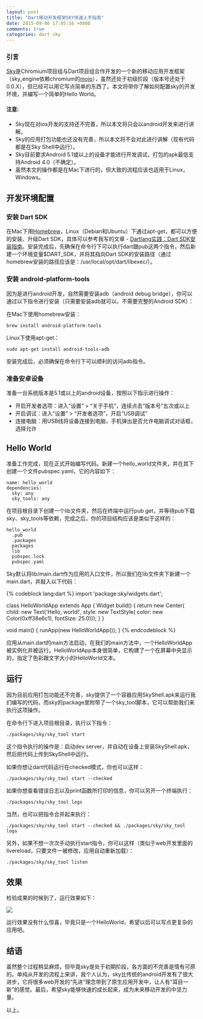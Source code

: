 ```yaml
---
layout: post
title: "Dart移动开发框架SKY快速上手指南"
date: 2015-09-06 17:05:16 +0800
comments: true
categories: dart sky
---
```

### 引言
[Sky](https://github.com/domokit/sky_engine)是Chromium项目组与Dart项目组合作开发的一个新的移动应用开发框架（sky_engine依赖chromium的[mojo](https://github.com/domokit/mojo)），虽然还处于初级阶段（版本号还处于0.0.X），但已经可以用它写点简单的东西了。本文将带你了解如何配置sky的开发环境，并编写一个简单的Hello World。

#### 注意:
* Sky现在对ios开发的支持还不完善，所以本文将只会以android开发来进行讲解。
* Sky的应用打包功能也还没有完善，所以本文将不会对此进行讲解（现有代码都是在Sky Shell中运行）。
* Sky目前要求Android 5.1或以上的设备才能进行开发调试，打包的apk最低支持Android 4.0（不确定）。
* 虽然本文的操作都是在Mac下进行的，但大致的流程应该也适用于Linux，Windows。

## 开发环境配置

### 安装 Dart SDK
在Mac下用[Homebrew](http://brew.sh/)，Linux（Debian和Ubuntu）下通过apt-get，都可以方便的安装、升级Dart SDK，具体可以参考我写的文章 - [Dartlang实践：Dart SDK安装指南](http://jarontai.github.io/blog/2015/08/21/dart-sdk-auto-installtion/)。安装完成后，先确保在命令行下可以执行dart跟pub这两个指令，然后新建一个环境变量$DART_SDK，并将其指向Dart SDK的安装路径（通过homebrew安装的路径应该是：/usr/local/opt/dart/libexec/）。

### 安装 android-platform-tools
因为是进行android开发，自然需要安装adb（android debug bridge），你可以通过以下指令进行安装（只需要安装adb就可以，不需要完整的Android SDK）：
<!-- more -->

在Mac下使用homebrew安装：

    brew install android-platform-tools

Linux下使用apt-get：

    sudo apt-get install android-tools-adb

安装完成后，必须确保在命令行下可以顺利的访问adb指令。

### 准备安卓设备
准备一台系统版本是5.1或以上的android设备，按照以下指示进行操作：

* 开启开发者选项：进入“设置” > “关于手机”，连续点击“版本号”五次或以上
* 开启调试：进入“设置” > “开发者选项”，开启“USB调试”
* 连接电脑：用USB线将设备连接到电脑，手机弹出是否允许电脑调试对话框，选择允许

## Hello World
准备工作完成，现在正式开始编写代码。新建一个hello_world文件夹，并在其下创建一个文件pubspec.yaml，它的内容如下：

    name: hello_world
    dependencies:
      sky: any
      sky_tools: any

在项目根目录下创建一个lib文件夹，然后在终端中运行pub get，并等待pub下载sky、sky_tools等依赖，完成之后，你的项目结构应该是类似于这样的：

    hello_world
      .pub
      .packages
      packages
      lib
      pubspec.lock
      pubspec.yaml


Sky默认将lib/main.dart作为应用的入口文件，所以我们在lib文件夹下新建一个main.dart，并敲入以下代码：

{% codeblock lang:dart %}
import 'package:sky/widgets.dart';

class HelloWorldApp extends App {
  Widget build() {
    return new Center(
        child: new Text('Hello, world!',
            style: new TextStyle(
                color: new Color(0xff38e6c1), fontSize: 25.0)));
  }
}

void main() {
  runApp(new HelloWorldApp());
}
{% endcodeblock %}

应用从main.dart的main方法启动，在我们的main方法中，一个HelloWorldApp被实例化并被运行。HelloWorldApp本身很简单，它构建了一个在屏幕中央显示的，指定了色彩跟文字大小的HelloWorld文本。

## 运行
因为目前应用打包功能还不完善，sky提供了一个容器应用SkyShell.apk来运行我们编写的代码，而sky的package里附带了一个sky_tool脚本，它可以帮助我们来执行这项操作。

在命令行下进入项目根目录，执行以下指令：

    ./packages/sky/sky_tool start

这个指令执行的操作是：启动dev server，并自动在设备上安装SkyShell.apk，然后把代码上传到SkyShell中运行。

如果你想让dart代码运行在checked模式，你也可以这样：

    ./packages/sky/sky_tool start --checked

如果你想查看错误日志以及print函数所打印的信息，你可以另开一个终端执行：

    ./packages/sky/sky_tool logs

当然，也可以把指令合并起来执行：

    ./packages/sky/sky_tool start --checked && ./packages/sky/sky_tool logs

另外，如果不想一次次手动执行start指令，你可以这样（类似于web开发里面的livereload，只要文件一被修改，应用自动重新加载）：

    ./packages/sky/sky_tool listen

## 效果
检验成果的时候到了，运行效果如下：

  <img src="{{ root_url }}/images/custom/dart/sky/hello_world.png" />

运行效果没有什么惊喜，毕竟只是一个HelloWorld，希望以后可以写点更复杂的应用吧。

## 结语
虽然整个过程稍显麻烦，但毕竟sky是处于初期阶段，各方面的不完善是情有可原的。单纯从开发的流程上来讲，我个人认为，sky比传统的android开发有了很大进步，它将很多web开发的“先进”理念带到了原生应用开发中，让人有“耳目一新”的感觉。最后，希望sky能够快速的成长起来，成为未来移动开发的中坚力量。

以上。
